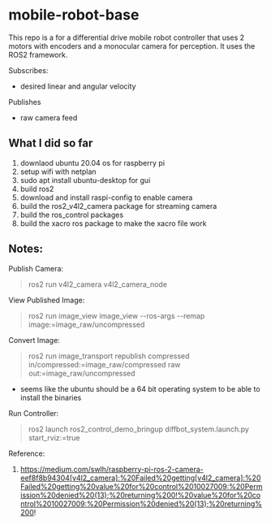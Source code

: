 # mobile-robot-base

This repo is a for a differential drive mobile robot controller that uses 2 motors with encoders and a monocular camera for perception. It uses the ROS2 framework.

Subscribes:
- desired linear and angular velocity

Publishes
- raw camera feed

## What I did so far

1. downlaod ubuntu 20.04 os for raspberry pi 
2. setup wifi with netplan
3. sudo apt install ubuntu-desktop for gui
4. build ros2
5. download and install raspi-config to enable camera
6. build the ros2_v4l2_camera package for streaming camera
7. build the ros_control packages
8. build the xacro ros package to make the xacro file work

## Notes:

Publish Camera:
> ros2 run v4l2_camera v4l2_camera_node

View Published Image:
> ros2 run image_view image_view --ros-args --remap image:=image_raw/uncompressed

Convert Image:
> ros2 run image_transport republish compressed in/compressed:=image_raw/compressed raw out:=image_raw/uncompressed

- seems like the ubuntu should be a 64 bit operating system to be able to install the binaries

Run Controller:
> ros2 launch ros2_control_demo_bringup diffbot_system.launch.py start_rviz:=true

Reference:
1. https://medium.com/swlh/raspberry-pi-ros-2-camera-eef8f8b94304[v4l2_camera]:%20Failed%20getting[v4l2_camera]:%20Failed%20getting%20value%20for%20control%2010027009:%20Permission%20denied%20(13);%20returning%200!%20value%20for%20control%2010027009:%20Permission%20denied%20(13);%20returning%200!


